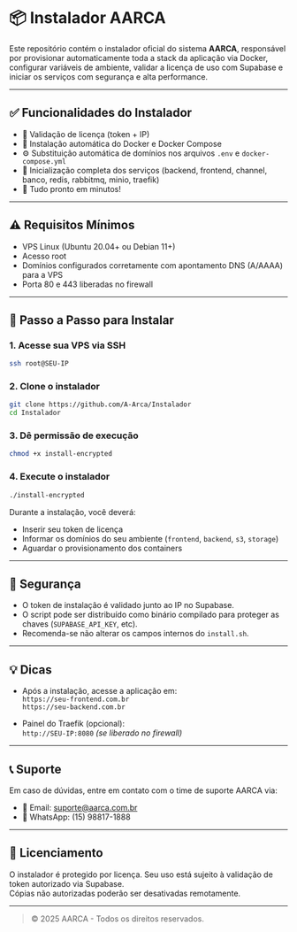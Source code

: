# 📦 Instalador AARCA

Este repositório contém o instalador oficial do sistema **AARCA**, responsável por provisionar automaticamente toda a stack da aplicação via Docker, configurar variáveis de ambiente, validar a licença de uso com Supabase e iniciar os serviços com segurança e alta performance.

---

## ✅ Funcionalidades do Instalador

- 🔐 Validação de licença (token + IP)
- 🐳 Instalação automática do Docker e Docker Compose
- ⚙️ Substituição automática de domínios nos arquivos `.env` e `docker-compose.yml`
- 🔁 Inicialização completa dos serviços (backend, frontend, channel, banco, redis, rabbitmq, minio, traefik)
- 🚀 Tudo pronto em minutos!

---

## ⚠️ Requisitos Mínimos

- VPS Linux (Ubuntu 20.04+ ou Debian 11+)
- Acesso root
- Domínios configurados corretamente com apontamento DNS (A/AAAA) para a VPS
- Porta 80 e 443 liberadas no firewall

---

## 🧰 Passo a Passo para Instalar

### 1. Acesse sua VPS via SSH

```bash
ssh root@SEU-IP
```

### 2. Clone o instalador

```bash
git clone https://github.com/A-Arca/Instalador
cd Instalador
```

### 3. Dê permissão de execução

```bash
chmod +x install-encrypted
```

### 4. Execute o instalador

```bash
./install-encrypted
```

Durante a instalação, você deverá:

- Inserir seu token de licença
- Informar os domínios do seu ambiente (`frontend`, `backend`, `s3`, `storage`)
- Aguardar o provisionamento dos containers

---

## 🔐 Segurança

- O token de instalação é validado junto ao IP no Supabase.
- O script pode ser distribuído como binário compilado para proteger as chaves (`SUPABASE_API_KEY`, etc).
- Recomenda-se não alterar os campos internos do `install.sh`.

---

## 💡 Dicas

- Após a instalação, acesse a aplicação em:  
  `https://seu-frontend.com.br`  
  `https://seu-backend.com.br`

- Painel do Traefik (opcional):  
  `http://SEU-IP:8080` *(se liberado no firewall)*

---

## 📞 Suporte

Em caso de dúvidas, entre em contato com o time de suporte AARCA via:

- 📧 Email: suporte@aarca.com.br
- 📱 WhatsApp: (15) 98817-1888

---

## 🧠 Licenciamento

O instalador é protegido por licença. Seu uso está sujeito à validação de token autorizado via Supabase.  
Cópias não autorizadas poderão ser desativadas remotamente.

---

> © 2025 AARCA - Todos os direitos reservados.
